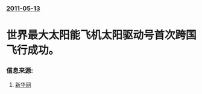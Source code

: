 ### [2011-05-13](/news/2011/05/13/index.md)

##### 
# 世界最大太阳能飞机太阳驱动号首次跨国飞行成功。




### 信息来源:

1. [新华网](http://news.xinhuanet.com/photo/2011-05/14/c_121415766.htm)
